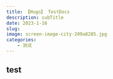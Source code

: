 ```yaml
---
title: 【Hugo】 TestDocs
description: subTitle
date: 2023-1-16
slug: 
image: screen-image-city-209a8285.jpg
categories:
    - 测试
---
```


## test

